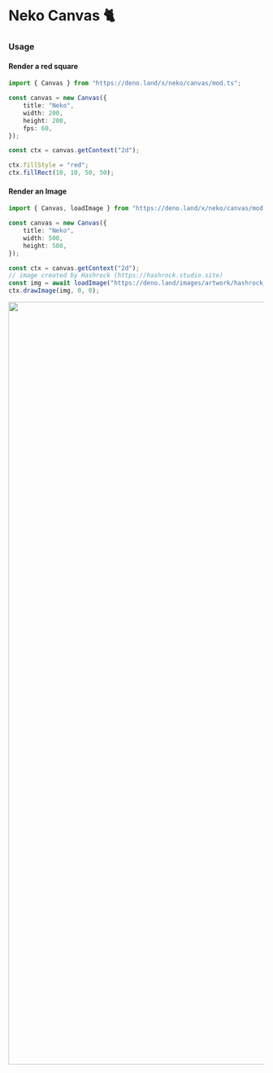# Neko Canvas 🐈

### Usage

####  Render a red square
```typescript
import { Canvas } from "https://deno.land/x/neko/canvas/mod.ts";

const canvas = new Canvas({
    title: "Neko",
    width: 200,
    height: 200,
    fps: 60,
});

const ctx = canvas.getContext("2d");

ctx.fillStyle = "red";
ctx.fillRect(10, 10, 50, 50);
```
#### Render an Image
```typescript
import { Canvas, loadImage } from "https://deno.land/x/neko/canvas/mod.ts";

const canvas = new Canvas({
    title: "Neko",
    width: 500,
    height: 500,
});

const ctx = canvas.getContext("2d");
// image created by Hashrock (https://hashrock.studio.site)
const img = await loadImage("https://deno.land/images/artwork/hashrock_simple.png");
ctx.drawImage(img, 0, 0);
```
<img src="https://raw.githubusercontent.com/load1n9/neko/master/assets/image.png" width="1500rem" />